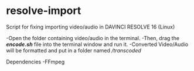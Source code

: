 # resolve-import
Script for fixing importing video/audio in DAVINCI RESOLVE 16 (Linux)

-Open the folder containing video/audio in the terminal.
-Then, drag the ***encode.sh*** file into the terminal window and run it.
-Converted Video/Audio will be formatted and put in a folder named */transcoded*

Dependencies
-FFmpeg
